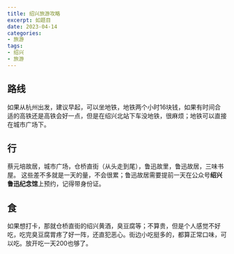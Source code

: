 ```yaml
---
title: 绍兴旅游攻略
excerpt: 如题目
date: 2023-04-14
categories:
- 旅游
tags:
- 绍兴
- 旅游
---
```


## 路线
如果从杭州出发，建议早起，可以坐地铁，地铁两个小时16块钱，如果有时间合适的高铁还是高铁会好一点，但是在绍兴北站下车没地铁，很麻烦；地铁可以直接在城市广场下。

## 行
蔡元培故居，城市广场，仓桥直街（从头走到尾），鲁迅故里，鲁迅故居，三味书屋。
这些差不多就是一天的量，不会很累；鲁迅故居需要提前一天在公众号**绍兴鲁迅纪念馆**上预约，记得带身份证。

## 食
如果想打卡，那就仓桥直街的绍兴黄酒，臭豆腐等；不算贵，但是个人感觉不好吃，吃完臭豆腐胃疼了好一阵，还直犯恶心。街边小吃挺多的，都算正常口味，可以吃。放开吃一天200也够了。








